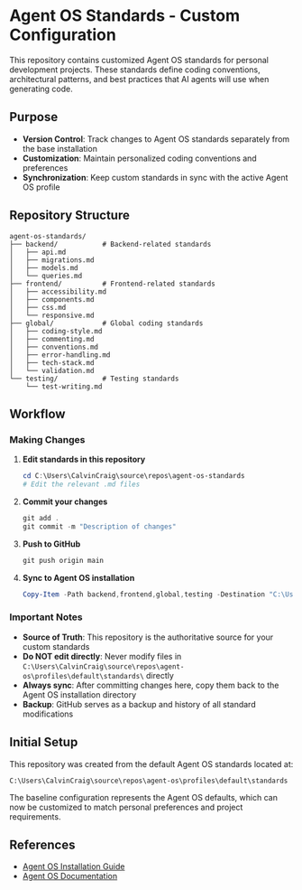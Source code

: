 # Agent OS Standards - Custom Configuration

This repository contains customized Agent OS standards for personal development projects. These standards define coding conventions, architectural patterns, and best practices that AI agents will use when generating code.

## Purpose

- **Version Control**: Track changes to Agent OS standards separately from the base installation
- **Customization**: Maintain personalized coding conventions and preferences
- **Synchronization**: Keep custom standards in sync with the active Agent OS profile

## Repository Structure

```
agent-os-standards/
├── backend/           # Backend-related standards
│   ├── api.md
│   ├── migrations.md
│   ├── models.md
│   └── queries.md
├── frontend/          # Frontend-related standards
│   ├── accessibility.md
│   ├── components.md
│   ├── css.md
│   └── responsive.md
├── global/            # Global coding standards
│   ├── coding-style.md
│   ├── commenting.md
│   ├── conventions.md
│   ├── error-handling.md
│   ├── tech-stack.md
│   └── validation.md
└── testing/           # Testing standards
    └── test-writing.md
```

## Workflow

### Making Changes

1. **Edit standards in this repository**
   ```powershell
   cd C:\Users\CalvinCraig\source\repos\agent-os-standards
   # Edit the relevant .md files
   ```

2. **Commit your changes**
   ```powershell
   git add .
   git commit -m "Description of changes"
   ```

3. **Push to GitHub**
   ```powershell
   git push origin main
   ```

4. **Sync to Agent OS installation**
   ```powershell
   Copy-Item -Path backend,frontend,global,testing -Destination "C:\Users\CalvinCraig\source\repos\agent-os\profiles\default\standards\" -Recurse -Force
   ```

### Important Notes

- **Source of Truth**: This repository is the authoritative source for your custom standards
- **Do NOT edit directly**: Never modify files in `C:\Users\CalvinCraig\source\repos\agent-os\profiles\default\standards\` directly
- **Always sync**: After committing changes here, copy them back to the Agent OS installation directory
- **Backup**: GitHub serves as a backup and history of all standard modifications

## Initial Setup

This repository was created from the default Agent OS standards located at:
```
C:\Users\CalvinCraig\source\repos\agent-os\profiles\default\standards
```

The baseline configuration represents the Agent OS defaults, which can now be customized to match personal preferences and project requirements.

## References

- [Agent OS Installation Guide](https://buildermethods.com/agent-os/installation)
- [Agent OS Documentation](https://buildermethods.com/agent-os/)
